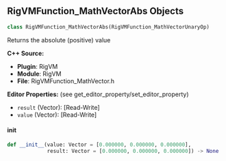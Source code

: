 ## RigVMFunction_MathVectorAbs Objects

```python
class RigVMFunction_MathVectorAbs(RigVMFunction_MathVectorUnaryOp)
```

Returns the absolute (positive) value

**C++ Source:**

- **Plugin**: RigVM
- **Module**: RigVM
- **File**: RigVMFunction_MathVector.h

**Editor Properties:** (see get_editor_property/set_editor_property)

- ``result`` (Vector):  [Read-Write]
- ``value`` (Vector):  [Read-Write]

<a id="unreal.RigVMFunction_MathVectorAbs.__init__"></a>

#### __init__

```python
def __init__(value: Vector = [0.000000, 0.000000, 0.000000],
             result: Vector = [0.000000, 0.000000, 0.000000]) -> None
```

<a id="unreal.RigUnit_MathVectorAbs"></a>